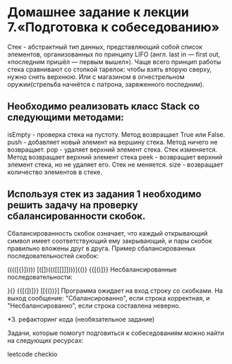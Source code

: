 # Домашнее задание к лекции 7.«Подготовка к собеседованию»
Стек - абстрактный тип данных, представляющий собой список элементов, организованных по принципу LIFO (англ. last in — first out, «последним пришёл — первым вышел»). Чаще всего принцип работы стека сравнивают со стопкой тарелок: чтобы взять вторую сверху, нужно снять верхнюю. Или с магазином в огнестрельном оружии(стрельба начнётся с патрона, заряженного последним).

## Необходимо реализовать класс Stack со следующими методами:
isEmpty - проверка стека на пустоту. Метод возвращает True или False.
push - добавляет новый элемент на вершину стека. Метод ничего не возвращает.
pop - удаляет верхний элемент стека. Стек изменяется. Метод возвращает верхний элемент стека
peek - возвращает верхний элемент стека, но не удаляет его. Стек не меняется.
size - возвращает количество элементов в стеке.
## Используя стек из задания 1 необходимо решить задачу на проверку сбалансированности скобок.
 Сбалансированность скобок означает, что каждый открывающий символ имеет соответствующий ему закрывающий, и пары скобок правильно вложены друг в друга.
Пример сбалансированных последовательностей скобок:

(((([{}]))))
[([])((([[[]]])))]{()}
{{[()]}}
Несбалансированные последовательности:

}{}
{{[(])]}}
[[{())}]
Программа ожидает на вход строку со скобками. На выход сообщение: "Сбалансированно", если строка корректная, и "Несбалансированно", если строка составлена неверно.

*3. рефакторинг кода (необязательное задание)

Задачи, которые помогут подговиться к собеседованиям можно найти на следующих ресурсах:

leetcode
checkio